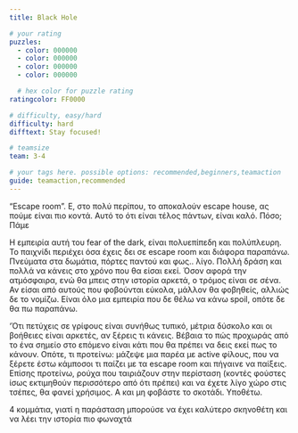 ```yaml
---
title: Black Hole

# your rating
puzzles:
  - color: 000000
  - color: 000000
  - color: 000000
  - color: 000000

  # hex color for puzzle rating
ratingcolor: FF0000

# difficulty, easy/hard
difficulty: hard
difftext: Stay focused!

# teamsize
team: 3-4

# your tags here. possible options: recommended,beginners,teamaction
guide: teamaction,recommended
---
```


“Escape room”. Ε, στο πολύ περίπου, το αποκαλούν escape house, ας πούμε είναι πιο κοντά.
Αυτό το ότι είναι τέλος πάντων, είναι καλό. Πόσο; Πάμε

Η εμπειρία αυτή του fear of the dark, είναι πολυεπίπεδη και πολύπλευρη. Το παιχνίδι περιέχει όσα έχεις δει σε escape room και διάφορα παραπάνω. Πνεύματα στα δωμάτια, πόρτες παντού και φως.. λίγο. Πολλή δράση και πολλά να κάνεις στο χρόνο που θα είσαι εκεί.
Όσον αφορά την ατμόσφαιρα, ενώ θα μπεις στην ιστορία αρκετά, ο τρόμος είναι σε σένα. Αν είσαι από αυτούς που φοβούνται εύκολα, μάλλον θα φοβηθείς, αλλιώς δε το νομίζω. Είναι όλο μια εμπειρία που δε θέλω να κάνω spoil, οπότε δε θα πω παραπάνω.

‘Ότι πετύχεις σε γρίφους είναι συνήθως τυπικό, μέτρια δύσκολο και οι βοήθειες είναι αρκετές, αν ξέρεις τι κάνεις. Βέβαια το πώς προχωράς από το ένα σημείο στο επόμενο είναι κάτι που θα πρέπει να δεις εκεί πως το κάνουν.
Οπότε, τι προτείνω: μάζεψε μια παρέα με active φίλους, που να ξέρετε έστω κάμποσοι τι παίζει με τα escape room και πήγαινε να παίξεις. Επίσης προτείνω, ρούχα που ταιριάζουν στην περίσταση (κοντές φούστες ίσως εκτιμηθούν περισσότερο από ότι πρέπει) και να έχετε λίγο χώρο στις τσέπες, θα φανεί χρήσιμος. Α και μη φοβάστε το σκοτάδι. Υποθέτω.

4 κομμάτια, γιατί η παράσταση μπορούσε να έχει καλύτερο σκηνοθέτη και να λέει την ιστορία πιο φωναχτά
